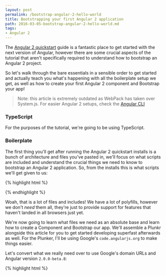 ```yaml
---
layout: post
permalink: /bootstrap-angular-2-hello-world
title: Bootstrapping your first Angular 2 application
path: 2016-03-05-bootstrap-angular-2-hello-world.md
tags:
- Angular 2
---
```


The [Angular 2 quickstart](https://angular.io/docs/ts/latest/quickstart.html) guide is a fantastic place to get started with the next version of Angular, however there are some crucial aspects of the tutorial that aren't specifically required to understand how to bootstrap an Angular 2 project.

So let's walk through the bare essentials in a sensible order to get started and actually teach you what's happening with all the boilerplate setup we get, as well as how to create your first Angular 2 component and Bootstrap your app!

> Note: this article is extremely outdated as WebPack has taken over System.js. For easier Angular 2 setups, check the [Angular CLI](http://cli.angular.io)

### TypeScript

For the purposes of the tutorial, we're going to be using TypeScript.

### Boilerplate

The first thing you'll get after running the Angular 2 quickstart installs is a bunch of architecture and files you've pasted in, we'll focus on what scripts are included and understand the crucial things we need to know to bootstrap an Angular 2 application. So, from the installs this is what scripts we'll get given to us:

{% highlight html %}
<script src="node_modules/es6-shim/es6-shim.min.js"></script>
<script src="node_modules/systemjs/dist/system-polyfills.js"></script>
<script src="node_modules/angular2/es6/dev/src/testing/shims_for_IE.js"></script>
<script src="node_modules/angular2/bundles/angular2-polyfills.js"></script>
<script src="node_modules/systemjs/dist/system.src.js"></script>
<script src="node_modules/rxjs/bundles/Rx.js"></script>
<script src="node_modules/angular2/bundles/angular2.dev.js"></script>
{% endhighlight %}

Woah, that is a lot of files and includes! We have a lot of polyfills, however we don't _need_ them all, they're just to provide support for features that haven't landed in all browsers just yet.

We're now going to learn what files we need as an absolute base and learn how to create a Component and Bootstrap our app. We'll assemble a Plunkr alongside this article for you to get started developing superfast afterwards as well. For the Plunker, I'll be using Google's `code.angularjs.org` to make things easier.

Let's convert what we really need over to use Google's domain URLs and Angular version `2.0.0-beta.8`:

{% highlight html %}
<!DOCTYPE html>
<html>
  <head>
    <title>Angular 2</title>
    <link rel="stylesheet" href="style.css" />
    <script src="//code.angularjs.org/2.0.0-beta.8/angular2-polyfills.js"></script>
    <script src="//code.angularjs.org/tools/system.js"></script>
    <script src="//code.angularjs.org/tools/typescript.js"></script>
    <script src="//code.angularjs.org/2.0.0-beta.8/Rx.js"></script>
    <script src="//code.angularjs.org/2.0.0-beta.8/angular2.min.js"></script>
    <script>
      System.config({
        transpiler: 'typescript',
        typescriptOptions: {
          emitDecoratorMetadata: true
        },
        map: {
          app: './app'
        },
        packages: {
          app: {
            main: './main.ts',
            defaultExtension: 'ts'
          }
        }
      });

    System
      .import('app')
      .catch(console.error.bind(console));
    </script>
  </head>
  <body>
    <my-app>
      Loading...
    </my-app>
  </body>
</html>
{% endhighlight %}

Voila. We have the absolute base we need to get started with Angular. Yes, it's a lot more boilerplate than we might need to get started with an Angular 1.x app, but stick with me.

The key components above include System.js, TypeScript transpiler, RxJS and Angular 2. Now we can get started on creating our application.

One quick note to address above is where we define `System.config()` and pass in our configuration options. We use the `map` property to tell System where our application directory is, and inside the `packages` property we tell it our `main` file where our base application logic will be held. That's all there is to it.

### First Component

You may have already seen above that we have a custom element named `<my-app>` with `Loading...` inside, which gets replaced after Angular 2 bootstraps our application. This is our first component, and Angular 2 is _all_ about components!

To create a Component, we need to talk to the `Component` decorator inside the Angular core, so let's setup a file inside `/app` called `app.component.ts`.

Inside `app.component.ts`, we need to import the aforementioned `Component` from `angular2/core`, which serves as our first task:

{% highlight javascript %}
// app.component.ts
import {Component} from 'angular2/core';
{% endhighlight %}

Perfect, now we have `Component` available! Before we can use the `Component` decorator however, we need to create an ES2015 Class for us to decorate. This is nice and easy, we'll call this Class `AppComponent`:

{% highlight javascript %}
// app.component.ts
import {Component} from 'angular2/core';

class AppComponent {
  
}
{% endhighlight %}

Now onto the `Component` decorator! This one is nice and easy, we add it above the Class we want to decorate, however to actually use it we need to use `@Component` rather than just `Component`:

{% highlight javascript %}
// app.component.ts
import {Component} from 'angular2/core';

@Component()
class AppComponent {
  
}
{% endhighlight %}

Next up, we need to pass in some options to our `@Component` declaration, remember the `<my-app>` element? This is where we tell Angular 2 that we're creating a custom element and what name it is through the `selector` property:

{% highlight javascript %}
// app.component.ts
import {Component} from 'angular2/core';

@Component({
  selector: 'my-app'
})
class AppComponent {
  
}
{% endhighlight %}

Our Component won't do much right now, so we need to give it a template to almost reach "Hello world!" status:

{% highlight javascript %}
// app.component.ts
import {Component} from 'angular2/core';

@Component({
  selector: 'my-app',
  template: `
    <div>
      Hello world!
    </div>
  `
})
class AppComponent {
  
}
{% endhighlight %}

Last but not least, as our Component exists inside `app.component.ts`, we need to be able to import it into other files, for this we need to use ES2015 `export` syntax and export the Class:

{% highlight javascript %}
// app.component.ts
import {Component} from 'angular2/core';

@Component({
  selector: 'my-app',
  template: `
    <div>
      Hello world!
    </div>
  `
})
export class AppComponent {
  
}
{% endhighlight %}

And we're done, our first Component is cooked and ready to go. Now let's bootstrap it.

### Bootstrapping the app

Angular 2 bootstrapping is nothing like bootstrapping apps in Angular 1.x. In Angular 1 we could use the `ng-app` Directive, and give it a value such as `ng-app="myApp"`, or use the `angular.bootstrap` method which allows for asynchronous bootstrapping.

In Angular 2 we need to `import` the `bootstrap` method from inside Angular 2. The place we need to fetch the `bootstrap` method is `angular2/platform/browser`.

Looping back real quick to the beginning where we told System.js to look for `main.ts`, so far it doesn't exist, so this is our next task!

Let's create `main.ts` and import that beloved `bootstrap` method:

{% highlight javascript %}
// main.ts
import {bootstrap} from 'angular2/platform/browser';
{% endhighlight %}

That was easy, what's next? Well, we can't Bootstrap a Component that doesn't exist, so we need to import our previously created `AppComponent`, nice and easy:

{% highlight javascript %}
// main.ts
import {bootstrap} from 'angular2/platform/browser';
import {AppComponent} from './app.component';
{% endhighlight %}

Awesome, now `AppComponent` exists in our `main.ts` file, the final piece of the puzzle is bootstrapping the `AppComponent` with a simple function call:

{% highlight javascript %}
// main.ts
import {bootstrap} from 'angular2/platform/browser';
import {AppComponent} from './app.component';

bootstrap(AppComponent);
{% endhighlight %}

And you're done!

### Plunker

As promised, everything we've done here is readily available in a Plunker! See the `Hello world!` example below, fork and get coding!

<iframe src="https://embed.plnkr.co/OrrIJwhfKZuBBATo0fsC" frameborder="0" border="0" cellspacing="0" cellpadding="0" width="100%" height="250"></iframe>
